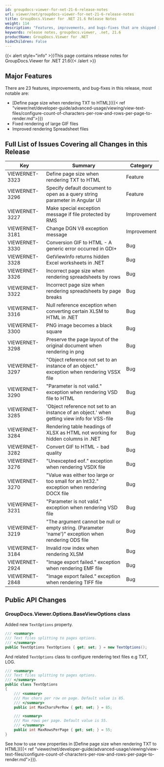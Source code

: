 ```yaml
---
id: groupdocs-viewer-for-net-21-6-release-notes
url: viewer/net/groupdocs-viewer-for-net-21-6-release-notes
title: GroupDocs.Viewer for .NET 21.6 Release Notes
weight: 114
description: "Features, improvements, and bugs-fixes that are shipped in GroupDocs.Viewer for .NET 21.6"
keywords: release notes, groupdocs.viewer, .net, 21.6
productName: GroupDocs.Viewer for .NET
hideChildren: False
---
```

{{< alert style="info" >}}This page contains release notes for GroupDocs.Viewer for .NET 21.6{{< /alert >}}

## Major Features

There are 23 features, improvements, and bug-fixes in this release, most notable are:

* [Define page size when rendering TXT to HTML]({{< ref "viewer/net/developer-guide/advanced-usage/viewing/view-text-files/configure-count-of-characters-per-row-and-rows-per-page-to-render.md">}})
* Fixed rendering of large GIF files
* Improved rendering Spreadsheet files

## Full List of Issues Covering all Changes in this Release

| Key | Summary | Category |
| --- | --- | --- |
|VIEWERNET-3323|Define page size when rendering TXT to HTML|Feature|
|VIEWERNET-3296|Specify default document to open as a query string parameter in Angular UI|Feature|
|VIEWERNET-3227|Make special exception message if file protected by RMS|Improvement|
|VIEWERNET-3181|Change DGN V8 exception message|Improvement|
|VIEWERNET-3330|Conversion GIF to HTML - A generic error occurred in GDI+|Bug|
|VIEWERNET-3328|GetViewInfo returns hidden Excel worksheets in .NET|Bug|
|VIEWERNET-3326|Incorrect page size when rendering spreadsheets by rows|Bug|
|VIEWERNET-3322|Incorrect page size when rendering spreadsheets by page breaks|Bug|
|VIEWERNET-3316|Null reference exception when converting certain XLSM to HTML in .NET|Bug|
|VIEWERNET-3300|PNG image becomes a black square|Bug|
|VIEWERNET-3298|Preserve the page layout of the original document when rendering in png|Bug|
|VIEWERNET-3297|"Object reference not set to an instance of an object." exception when rendering VSSX file|Bug|
|VIEWERNET-3290|"Parameter is not valid." exception when rendering VSD file to HTML|Bug|
|VIEWERNET-3285|'Object reference not set to an instance of an object.' when getting view info for VSS-file|Bug|
|VIEWERNET-3284|Rendering table headings of XLSX as HTML not working for hidden columns in .NET|Bug|
|VIEWERNET-3282|Convert GIF to HTML - bad quality|Bug|
|VIEWERNET-3276|"Unexcepted eof." exception when rendering VSDX file|Bug|
|VIEWERNET-3270|"Value was either too large or too small for an Int32." exception when rendering DOCX file|Bug|
|VIEWERNET-3231|"Parameter is not valid." exception when rendering VSD file|Bug|
|VIEWERNET-3219|"The argument cannot be null or empty string. (Parameter 'name')" exception when rendering ODS file|Bug|
|VIEWERNET-3184|Invalid row index when rendering XLSM|Bug|
|VIEWERNET-2924|"Image export failed." exception when rendering EMF file|Bug|
|VIEWERNET-2848|"Image export failed." exception when rendering TIFF file|Bug|

## Public API Changes

### GroupDocs.Viewer.Options.BaseViewOptions class

Added new `TextOptions` property.

```cs
/// <summary>
/// Text files splitting to pages options.
/// </summary>
public TextOptions TextOptions { get; set; } = new TextOptions();
```

And related `TextOptions` class to configure rendering text files e.g TXT, LOG.

```cs
/// <summary>
/// Text files splitting to pages options.
/// </summary>
public class TextOptions
{
    /// <summary>
    /// Max chars per row on page. Default value is 85.
    /// </summary>
    public int MaxCharsPerRow { get; set; } = 85;

    /// <summary>
    /// Max rows per page. Default value is 55.
    /// </summary>
    public int MaxRowsPerPage { get; set; } = 55;
}
```

See how to use new properties in [Define page size when rendering TXT to HTML]({{< ref "viewer/net/developer-guide/advanced-usage/viewing/view-text-files/configure-count-of-characters-per-row-and-rows-per-page-to-render.md">}}).
